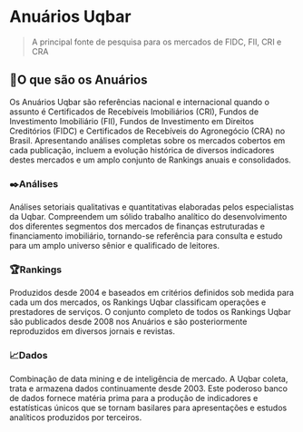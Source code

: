 # Anuários Uqbar
>A principal fonte de pesquisa para os mercados de FIDC, FII, CRI e CRA

## 📔O que são os Anuários
Os Anuários Uqbar são referências nacional e internacional quando o assunto é Certificados de Recebíveis Imobiliários (CRI), Fundos de Investimento Imobiliário (FII), Fundos de Investimento em Direitos Creditórios (FIDC) e Certificados de Recebíveis do Agronegócio (CRA) no Brasil. Apresentando análises completas sobre os mercados cobertos em cada publicação, incluem a evolução histórica de diversos indicadores destes mercados e um amplo conjunto de Rankings anuais e consolidados.

### ✒️Análises
Análises setoriais qualitativas e quantitativas elaboradas pelos especialistas da Uqbar. Compreendem um sólido trabalho analítico do desenvolvimento dos diferentes segmentos dos mercados de finanças estruturadas e financiamento imobiliário, tornando-se referência para consulta e estudo para um amplo universo sênior e qualificado de leitores.

### 🏆Rankings
Produzidos desde 2004 e baseados em critérios definidos sob medida para cada um dos mercados, os Rankings Uqbar classificam operações e prestadores de serviços. O conjunto completo de todos os Rankings Uqbar são publicados desde 2008 nos Anuários e são posteriormente reproduzidos em diversos jornais e revistas.

### 📈Dados
Combinação de data mining e de inteligência de mercado. A Uqbar coleta, trata e armazena dados continuamente desde 2003. Este poderoso banco de dados fornece matéria prima para a produção de indicadores e estatísticas únicos que se tornam basilares para apresentações e estudos analíticos produzidos por terceiros.